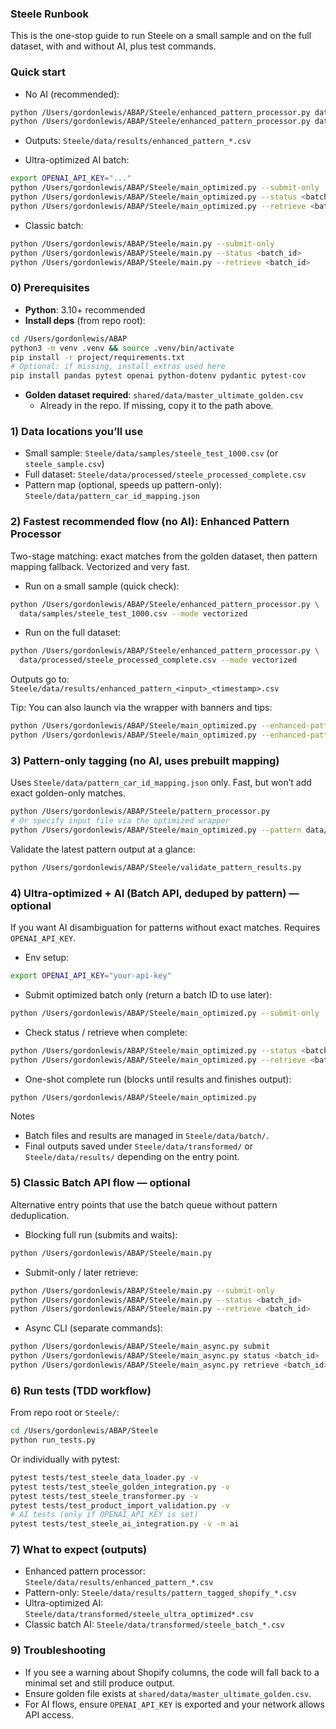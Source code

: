 ### Steele Runbook

This is the one-stop guide to run Steele on a small sample and on the full dataset, with and without AI, plus test commands.

### Quick start
- No AI (recommended):
```bash
python /Users/gordonlewis/ABAP/Steele/enhanced_pattern_processor.py data/samples/steele_test_1000.csv --mode vectorized
python /Users/gordonlewis/ABAP/Steele/enhanced_pattern_processor.py data/processed/steele_processed_complete.csv --mode vectorized
```
- Outputs: `Steele/data/results/enhanced_pattern_*.csv`

- Ultra-optimized AI batch:
```bash
export OPENAI_API_KEY="..."
python /Users/gordonlewis/ABAP/Steele/main_optimized.py --submit-only
python /Users/gordonlewis/ABAP/Steele/main_optimized.py --status <batch_id>
python /Users/gordonlewis/ABAP/Steele/main_optimized.py --retrieve <batch_id>
```

- Classic batch:
```bash
python /Users/gordonlewis/ABAP/Steele/main.py --submit-only
python /Users/gordonlewis/ABAP/Steele/main.py --status <batch_id>
python /Users/gordonlewis/ABAP/Steele/main.py --retrieve <batch_id>
```

### 0) Prerequisites
- **Python**: 3.10+ recommended
- **Install deps** (from repo root):

```bash
cd /Users/gordonlewis/ABAP
python3 -m venv .venv && source .venv/bin/activate
pip install -r project/requirements.txt
# Optional: if missing, install extras used here
pip install pandas pytest openai python-dotenv pydantic pytest-cov
```

- **Golden dataset required**: `shared/data/master_ultimate_golden.csv`
  - Already in the repo. If missing, copy it to the path above.

### 1) Data locations you’ll use
- Small sample: `Steele/data/samples/steele_test_1000.csv` (or `steele_sample.csv`)
- Full dataset: `Steele/data/processed/steele_processed_complete.csv`
- Pattern map (optional, speeds up pattern-only): `Steele/data/pattern_car_id_mapping.json`

### 2) Fastest recommended flow (no AI): Enhanced Pattern Processor
Two-stage matching: exact matches from the golden dataset, then pattern mapping fallback. Vectorized and very fast.

- Run on a small sample (quick check):
```bash
python /Users/gordonlewis/ABAP/Steele/enhanced_pattern_processor.py \
  data/samples/steele_test_1000.csv --mode vectorized
```

- Run on the full dataset:
```bash
python /Users/gordonlewis/ABAP/Steele/enhanced_pattern_processor.py \
  data/processed/steele_processed_complete.csv --mode vectorized
```

Outputs go to: `Steele/data/results/enhanced_pattern_<input>_<timestamp>.csv`

Tip: You can also launch via the wrapper with banners and tips:
```bash
python /Users/gordonlewis/ABAP/Steele/main_optimized.py --enhanced-pattern data/samples/steele_test_1000.csv
python /Users/gordonlewis/ABAP/Steele/main_optimized.py --enhanced-pattern data/processed/steele_processed_complete.csv
```

### 3) Pattern-only tagging (no AI, uses prebuilt mapping)
Uses `Steele/data/pattern_car_id_mapping.json` only. Fast, but won’t add exact golden-only matches.

```bash
python /Users/gordonlewis/ABAP/Steele/pattern_processor.py
# Or specify input file via the optimized wrapper
python /Users/gordonlewis/ABAP/Steele/main_optimized.py --pattern data/processed/steele_processed_complete.csv
```

Validate the latest pattern output at a glance:
```bash
python /Users/gordonlewis/ABAP/Steele/validate_pattern_results.py
```

### 4) Ultra-optimized + AI (Batch API, deduped by pattern) — optional
If you want AI disambiguation for patterns without exact matches. Requires `OPENAI_API_KEY`.

- Env setup:
```bash
export OPENAI_API_KEY="your-api-key"
```

- Submit optimized batch only (return a batch ID to use later):
```bash
python /Users/gordonlewis/ABAP/Steele/main_optimized.py --submit-only
```

- Check status / retrieve when complete:
```bash
python /Users/gordonlewis/ABAP/Steele/main_optimized.py --status <batch_id>
python /Users/gordonlewis/ABAP/Steele/main_optimized.py --retrieve <batch_id>
```

- One-shot complete run (blocks until results and finishes output):
```bash
python /Users/gordonlewis/ABAP/Steele/main_optimized.py
```

Notes
- Batch files and results are managed in `Steele/data/batch/`.
- Final outputs saved under `Steele/data/transformed/` or `Steele/data/results/` depending on the entry point.

### 5) Classic Batch API flow — optional
Alternative entry points that use the batch queue without pattern deduplication.

- Blocking full run (submits and waits):
```bash
python /Users/gordonlewis/ABAP/Steele/main.py
```

- Submit-only / later retrieve:
```bash
python /Users/gordonlewis/ABAP/Steele/main.py --submit-only
python /Users/gordonlewis/ABAP/Steele/main.py --status <batch_id>
python /Users/gordonlewis/ABAP/Steele/main.py --retrieve <batch_id>
```

- Async CLI (separate commands):
```bash
python /Users/gordonlewis/ABAP/Steele/main_async.py submit
python /Users/gordonlewis/ABAP/Steele/main_async.py status <batch_id>
python /Users/gordonlewis/ABAP/Steele/main_async.py retrieve <batch_id>
```

### 6) Run tests (TDD workflow)
From repo root or `Steele/`:

```bash
cd /Users/gordonlewis/ABAP/Steele
python run_tests.py
```

Or individually with pytest:
```bash
pytest tests/test_steele_data_loader.py -v
pytest tests/test_steele_golden_integration.py -v
pytest tests/test_steele_transformer.py -v
pytest tests/test_product_import_validation.py -v
# AI tests (only if OPENAI_API_KEY is set)
pytest tests/test_steele_ai_integration.py -v -m ai
```

### 7) What to expect (outputs)
- Enhanced pattern processor: `Steele/data/results/enhanced_pattern_*.csv`
- Pattern-only: `Steele/data/results/pattern_tagged_shopify_*.csv`
- Ultra-optimized AI: `Steele/data/transformed/steele_ultra_optimized*.csv`
- Classic batch AI: `Steele/data/transformed/steele_batch_*.csv`

### 9) Troubleshooting
- If you see a warning about Shopify columns, the code will fall back to a minimal set and still produce output.
- Ensure golden file exists at `shared/data/master_ultimate_golden.csv`.
- For AI flows, ensure `OPENAI_API_KEY` is exported and your network allows API access.



